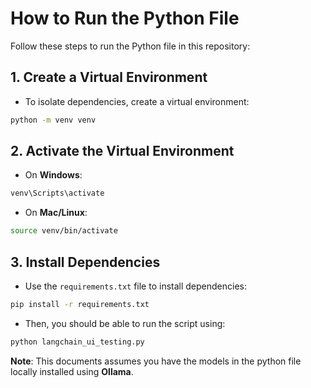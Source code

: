 # How to Run the Python File

Follow these steps to run the Python file in this repository:

## 1. Create a Virtual Environment

- To isolate dependencies, create a virtual environment:
```bash
python -m venv venv
```

## 2. Activate the Virtual Environment

- On **Windows**: 
```bash
venv\Scripts\activate
```
- On **Mac/Linux**: 
```bash
source venv/bin/activate
```

## 3. Install Dependencies

- Use the `requirements.txt` file to install dependencies:
```bash
pip install -r requirements.txt

``` 
- Then, you should be able to run the script using:
```bash
python langchain_ui_testing.py

```

**Note**: This documents assumes you have the models in the python file locally installed using **Ollama**. 
